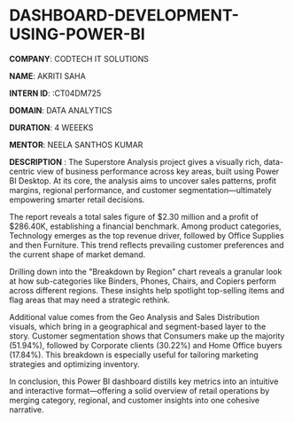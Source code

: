 # DASHBOARD-DEVELOPMENT-USING-POWER-BI
**COMPANY**: CODTECH IT SOLUTIONS

**NAME**: AKRITI SAHA

**INTERN ID**: :CT04DM725

**DOMAIN**: DATA ANALYTICS

**DURATION**: 4 WEEEKS

**MENTOR**: NEELA SANTHOS KUMAR

**DESCRIPTION** : The Superstore Analysis project gives a visually rich, data-centric view of business performance across key areas, built using Power BI Desktop. 
At its core, the analysis aims to uncover sales patterns, profit margins, regional performance, and customer segmentation—ultimately empowering smarter retail decisions.

The report reveals a total sales figure of $2.30 million and a profit of $286.40K, establishing a financial benchmark. 
Among product categories, Technology emerges as the top revenue driver, followed by Office Supplies and then Furniture.
This trend reflects prevailing customer preferences and the current shape of market demand.

Drilling down into the "Breakdown by Region" chart reveals a granular look at how sub-categories like Binders, Phones, Chairs, and Copiers perform across different regions. 
These insights help spotlight top-selling items and flag areas that may need a strategic rethink.

Additional value comes from the Geo Analysis and Sales Distribution visuals, which bring in a geographical and segment-based layer to the story. 
Customer segmentation shows that Consumers make up the majority (51.94%), followed by Corporate clients (30.22%) and Home Office buyers (17.84%).
This breakdown is especially useful for tailoring marketing strategies and optimizing inventory.

In conclusion, this Power BI dashboard distills key metrics into an intuitive and interactive format—offering a solid overview of retail operations by merging category, regional, and customer insights into one cohesive narrative.
